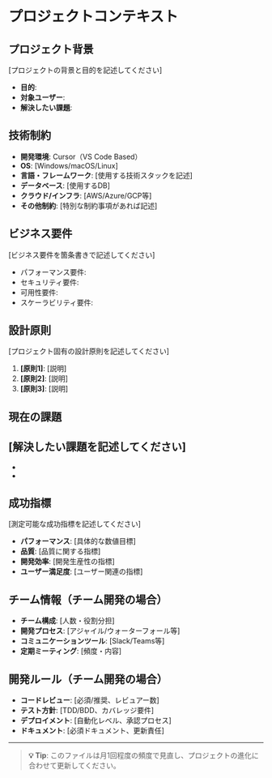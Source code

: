 # プロジェクトコンテキスト

## プロジェクト背景
[プロジェクトの背景と目的を記述してください]
- **目的**: 
- **対象ユーザー**: 
- **解決したい課題**: 

## 技術制約
- **開発環境**: Cursor（VS Code Based）
- **OS**: [Windows/macOS/Linux]
- **言語・フレームワーク**: [使用する技術スタックを記述]
- **データベース**: [使用するDB]
- **クラウド/インフラ**: [AWS/Azure/GCP等]
- **その他制約**: [特別な制約事項があれば記述]

## ビジネス要件
[ビジネス要件を箇条書きで記述してください]
- パフォーマンス要件: 
- セキュリティ要件: 
- 可用性要件: 
- スケーラビリティ要件: 

## 設計原則
[プロジェクト固有の設計原則を記述してください]
1. **[原則1]**: [説明]
2. **[原則2]**: [説明]
3. **[原則3]**: [説明]

## 現在の課題
[解決したい課題を記述してください]
- 
- 
- 

## 成功指標
[測定可能な成功指標を記述してください]
- **パフォーマンス**: [具体的な数値目標]
- **品質**: [品質に関する指標]
- **開発効率**: [開発生産性の指標]
- **ユーザー満足度**: [ユーザー関連の指標]

## チーム情報（チーム開発の場合）
- **チーム構成**: [人数・役割分担]
- **開発プロセス**: [アジャイル/ウォーターフォール等]
- **コミュニケーションツール**: [Slack/Teams等]
- **定期ミーティング**: [頻度・内容]

## 開発ルール（チーム開発の場合）
- **コードレビュー**: [必須/推奨、レビュアー数]
- **テスト方針**: [TDD/BDD、カバレッジ要件]
- **デプロイメント**: [自動化レベル、承認プロセス]
- **ドキュメント**: [必須ドキュメント、更新責任]

---

> **💡 Tip**: このファイルは月1回程度の頻度で見直し、プロジェクトの進化に合わせて更新してください。 